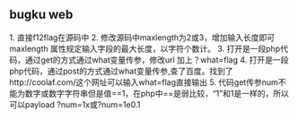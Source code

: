 <h2>bugku web</h2>
1. 直接f12flag在源码中
2. 修改源码中maxlength为2或3，增加输入长度即可<br>maxlength 属性规定输入字段的最大长度，以字符个数计。
3. 打开是一段php代码，通过get的方式通过what变量传参，修改url 加上？what=flag
4. 打开是一段php代码，通过post的方式通过what变量传参,查了百度。找到了http://coolaf.com/这个网址可以输入what=flag直接输出
5. 代码get传参num不能为数字或数字字符串但是值==1，在php中==是弱比较，“1”和1是一样的，所以可以payload ?num=1x或?num=1e0.1
